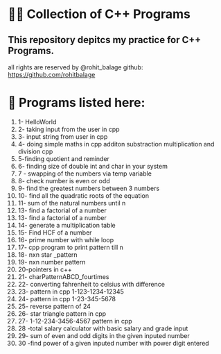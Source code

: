# :man_technologist: Collection of C++ Programs

This repository depitcs my practice for C++ Programs. 
---


all rights are reserved by @rohit_balage  github: https://github.com/rohitbalage

#  	:floppy_disk: Programs listed here:

1. 1- HelloWorld
2. 2- taking input from the user in cpp
3. 3- input string from user in cpp
4. 4- doing simple maths in cpp additon substraction multiplication and division cpp
5. 5-finding quotient and reminder
6. 6- finding size of double int and char in your system
7. 7 - swapping of the numbers via temp variable
8. 8- check number is even or odd
9. 9- find the greatest numbers between 3 numbers
10. 10- find  all the quadratic roots of the equation
11. 11- sum of the natural numbers until n
12. 13- find a factorial of a number
13. 13- find a factorial of a number
14. 14- generate a multiplication table
15.  15- Find HCF of a number
16. 16- prime number with while loop
17. 17- cpp program to print pattern till n
18. 18- nxn star _pattern
19. 19- nxn number pattern
20. 20-pointers in c++
21. 21- charPatternABCD_fourtimes
22. 22- converting fahrenheit to celsius with difference
23. 23- pattern in cpp 1-123-1234-12345
24. 24- pattern in cpp 1-23-345-5678
25. 25- reverse pattern of 24
26. 26- star triangle pattern in cpp
27. 27- 1-12-234-3456-4567 pattern in cpp
28. 28 -total salary calculator with basic salary and grade input
29. 29- sum of even and odd digits in the given inputed number
30. 30 -find power of a given inputed number with power digit entered




